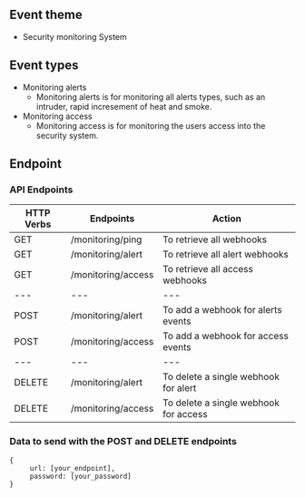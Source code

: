## Event theme
- Security monitoring System

## Event types
- Monitoring alerts
    - Monitoring alerts is for monitoring all alerts types, such as an intruder, rapid incresement of heat and smoke.
- Monitoring access
    - Monitoring access is for monitoring the users access into the security system.


## Endpoint
### API Endpoints
| HTTP Verbs | Endpoints | Action |
| --- | --- | --- |
| GET | /monitoring/ping | To retrieve all webhooks |
| GET | /monitoring/alert | To retrieve all alert webhooks |
| GET | /monitoring/access | To retrieve all access webhooks |
| --- | --- | --- |
| POST | /monitoring/alert | To add a webhook for alerts events |
| POST | /monitoring/access | To add a webhook for access events |
| --- | --- | --- |
| DELETE | /monitoring/alert | To delete a single webhook for alert |
| DELETE | /monitoring/access | To delete a single webhook for access |

### Data to send with the POST and DELETE endpoints
````
{
     url: [your_endpoint], 
     password: [your_password]
}
````